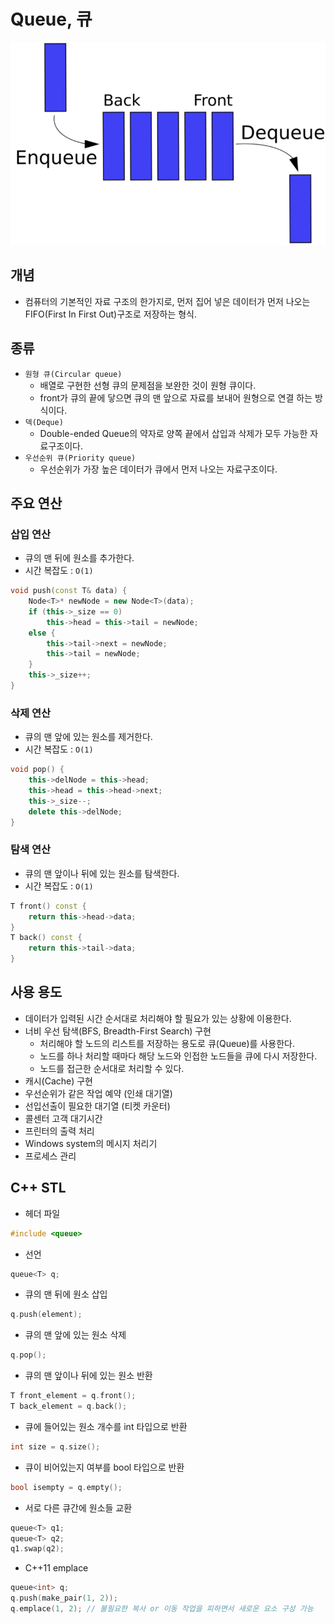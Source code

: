 # Queue, 큐

![](imgs/1.PNG)
## 개념
- 컴퓨터의 기본적인 자료 구조의 한가지로, 먼저 집어 넣은 데이터가 먼저 나오는 FIFO(First In First Out)구조로 저장하는 형식.

## 종류
- `원형 큐(Circular queue)`
	- 배열로 구현한 선형 큐의 문제점을 보완한 것이 원형 큐이다. 
	- front가 큐의 끝에 닿으면 큐의 맨 앞으로 자료를 보내어 원형으로 연결 하는 방식이다.
- `덱(Deque)`
	- Double-ended Queue의 약자로 양쪽 끝에서 삽입과 삭제가 모두 가능한 자료구조이다.
- `우선순위 큐(Priority queue)`
	- 우선순위가 가장 높은 데이터가 큐에서 먼저 나오는 자료구조이다.

## 주요 연산
### 삽입 연산
- 큐의 맨 뒤에 원소를 추가한다.
- 시간 복잡도 : `O(1)`
```c++
void push(const T& data) {
	Node<T>* newNode = new Node<T>(data);
	if (this->_size == 0)
		this->head = this->tail = newNode;
	else {
		this->tail->next = newNode;
		this->tail = newNode;
	}
	this->_size++;
}
```
### 삭제 연산
- 큐의 맨 앞에 있는 원소를 제거한다.
- 시간 복잡도 : `O(1)`
```c++
void pop() {
	this->delNode = this->head;
	this->head = this->head->next;
	this->_size--;
	delete this->delNode;
}
```
### 탐색 연산
- 큐의 맨 앞이나 뒤에 있는 원소를 탐색한다.
- 시간 복잡도 : `O(1)`
```c++
T front() const {
	return this->head->data;
}
T back() const {
	return this->tail->data;
}
```

## 사용 용도
- 데이터가 입력된 시간 순서대로 처리해야 할 필요가 있는 상황에 이용한다.
- 너비 우선 탐색(BFS, Breadth-First Search) 구현
	- 처리해야 할 노드의 리스트를 저장하는 용도로 큐(Queue)를 사용한다.
	- 노드를 하나 처리할 때마다 해당 노드와 인접한 노드들을 큐에 다시 저장한다.
	- 노드를 접근한 순서대로 처리할 수 있다.
- 캐시(Cache) 구현
- 우선순위가 같은 작업 예약 (인쇄 대기열)
- 선입선출이 필요한 대기열 (티켓 카운터)
- 콜센터 고객 대기시간
- 프린터의 출력 처리
- Windows system의 메시지 처리기
- 프로세스 관리

## C++ STL
- 헤더 파일
```c++
#include <queue>
```
- 선언
```c++
queue<T> q;
```
- 큐의 맨 뒤에 원소 삽입
```c++
q.push(element);
```
- 큐의 맨 앞에 있는 원소 삭제
```c++
q.pop();
```
- 큐의 맨 앞이나 뒤에 있는 원소 반환
```c++
T front_element = q.front();
T back_element = q.back();
```
- 큐에 들어있는 원소 개수를 int 타입으로 반환
```c++
int size = q.size();
```
- 큐이 비어있는지 여부를 bool 타입으로 반환
```c++
bool isempty = q.empty();
```
- 서로 다른 큐간에 원소들 교환
```c++
queue<T> q1;
queue<T> q2;
q1.swap(q2);
```
- C++11 emplace
```c++
queue<int> q;
q.push(make_pair(1, 2));
q.emplace(1, 2); // 불필요한 복사 or 이동 작업을 피하면서 새로운 요소 구성 가능
```